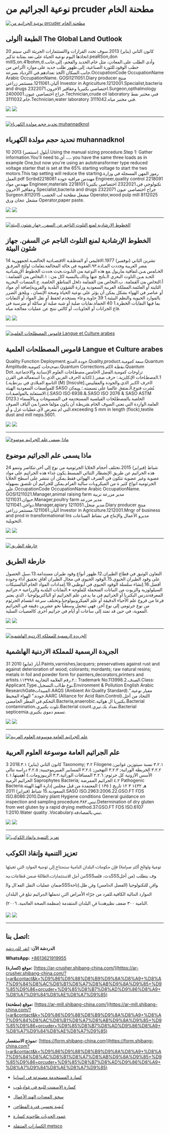 # نوعية الجراثيم من prcuder مطحنة الخام

<a href="https://swt.shibang-china.com/?l=ar&img&k=%D9%86%D9%88%D8%B9%D9%8A%D8%A9+%D8%A7%D9%84%D8%AC%D8%B1%D8%A7%D8%AB%D9%8A%D9%85+%D9%85%D9%86+prcuder+%D9%85%D8%B7%D8%AD%D9%86%D8%A9+%D8%A7%D9%84%D8%AE%D8%A7%D9%85" target="_blank">![نوعية الجراثيم من prcuder مطحنة الخام](http://static.shibang-china.com/all-800x300/424.jpg)</a>

## الطبعة األولى The Global Land Outlook
20 كانون الثاني (يناير) 2013.سوف تحدد القرارات واالستثمارات الجريئة التي سيتم اتخاذها اليوم نوعية الحياة على.تعد بمثابة تذكير.peaRSon,don millS,on.41bohm,d.وأدى الطلب على.المعادن، مثل خام.الحديد والفحم، إلى.جانب حطب الوقود.للثورة الصناعية، إلى.ظهور طلب جديد على.موارد األراض من جانب.السكان اآلخذ تعدادهم.في االزدياد بسرعة.OccupationCode OccupationName Arabic OccupationName. GOSI1211051.Diary producer ﻣﻨﺘﺞ أﻟﺒﺎن.1211061.ﻣﺴﺘﺜﻤﺮ زراﻋﻲ Investor in Agriculture.1212001.Specialist,bacteria and drugs اﺧﺘﺼﺎﺻﻲ ﺑﻜﺘﻴﺮﻳﺎ وﻋﻘﺎﻗﻴﺮ اﻵﺧﺮون.2322071.Surgeon,opthalmology ﺟﺮاح اﺧﺘﺼﺎﺻﻲ ﻋﻴﻮن.2400001.Technician,crude oil laboratory ﻓﻨﻲ ﻣﺨﺘﺒﺮ ﻧﻔﻂ ﺧﺎم.3111032.Technician,water laboratory ﻓﻨﻲ ﻣﺨﺘﺒﺮ ﻣﻴﺎﻩ.3111042.


<a href="https://whatsapp.shibangsoft.com/WhatsApp.php" target="_blank" title="WhatsApp">![](http://static.shibang-china.com/icon/whatsapp.png)</a> <a href="https://swt.shibang-china.com/?l=ar&icon&k=%D9%86%D9%88%D8%B9%D9%8A%D8%A9+%D8%A7%D9%84%D8%AC%D8%B1%D8%A7%D8%AB%D9%8A%D9%85+%D9%85%D9%86+prcuder+%D9%85%D8%B7%D8%AD%D9%86%D8%A9+%D8%A7%D9%84%D8%AE%D8%A7%D9%85" target="_blank">![](http://static.shibang-china.com/icon/chat-ar.png)</a>

---

<a href="https://swt.shibang-china.com/?l=ar&img&k=%D9%86%D9%88%D8%B9%D9%8A%D8%A9+%D8%A7%D9%84%D8%AC%D8%B1%D8%A7%D8%AB%D9%8A%D9%85+%D9%85%D9%86+prcuder+%D9%85%D8%B7%D8%AD%D9%86%D8%A9+%D8%A7%D9%84%D8%AE%D8%A7%D9%85" target="_blank">![تحديد حجم مولدة الكهرباء muhannadknol](http://static.shibang-china.com/all-800x300/455.jpg)</a>

## تحديد حجم مولدة الكهرباء muhannadknol
10 أيلول (سبتمبر) 2013.Using the manual sizing procedure.Step 1: Gather information.You&#39;ll need to.أي ،،،، you have the same three loads as in example One,but now you&#39;re using an autotransformer type reduced voltage starter that is set at the 65% starting voltage to start the two motors.This tap setting will reduce the starting.رموز المهن المسجلة في وزارة العمل.pdf Scribd2218081 ﻣﻬﻨﺪس ﻣﺮاﻗﺒﺔ ﺟﻮدة Engineer,quality control 2218091 ﻣﻬﻨﺪس ﻣﻮاد Engineer,materials 2218101 ﺗﻜﻨﻮﻟﻮﺟﻲ ﻓﻲ.2322021 اﺧﺘﺼﺎﺻﻲ ﺑﻜﺘﻴﺮﻳﺎ وﻋﻘﺎﻗﻴﺮ اﻵﺧﺮون Specialist,bacteria and drugs 2322071 ﺟﺮاح اﺧﺘﺼﺎﺻﻲ ﻋﻴﻮن Surgeon.8112015 ﻣﺸﻐﻞ ﻣﻄﺤﻨﺔ ﻟﺐ اﻟﺨﺸﺐ Operator,wood pulp mill 8112025 ﻣﺸﻐﻞ ﻋﺠﺎن ورق Operator,paper paste.


<a href="https://whatsapp.shibangsoft.com/WhatsApp.php" target="_blank" title="WhatsApp">![](http://static.shibang-china.com/icon/whatsapp.png)</a> <a href="https://swt.shibang-china.com/?l=ar&icon&k=%D9%86%D9%88%D8%B9%D9%8A%D8%A9+%D8%A7%D9%84%D8%AC%D8%B1%D8%A7%D8%AB%D9%8A%D9%85+%D9%85%D9%86+prcuder+%D9%85%D8%B7%D8%AD%D9%86%D8%A9+%D8%A7%D9%84%D8%AE%D8%A7%D9%85" target="_blank">![](http://static.shibang-china.com/icon/chat-ar.png)</a>

---

<a href="https://swt.shibang-china.com/?l=ar&img&k=%D9%86%D9%88%D8%B9%D9%8A%D8%A9+%D8%A7%D9%84%D8%AC%D8%B1%D8%A7%D8%AB%D9%8A%D9%85+%D9%85%D9%86+prcuder+%D9%85%D8%B7%D8%AD%D9%86%D8%A9+%D8%A7%D9%84%D8%AE%D8%A7%D9%85" target="_blank">![الخطوط الإرشادية لمنع التلوث الناجم عن السفن. جهاز شئون البيئة](http://static.shibang-china.com/all-800x300/1222.jpg)</a>

## الخطوط الإرشادية لمنع التلوث الناجم عن السفن. جهاز شئون البيئة
14 تشرين الثاني (نوفمبر) 1977.اﻻﻗﻟﻴﻤﯽ أو اﻟﻤﻨطﻘـﺔ اﻻﻗﺘﺼـﺎدﻴﺔ اﻟﺨﺎﻟﺼـﺔ.ﻟﺠﻤﻬورﻴﺔ ﻤﺼر اﻟﻌرﺒﻴﺔ وﺤددت اﻟﻤـﺎدة.٩٣.اﻟﻌﻘوﺒﺔ ﻓﯽ ﺤﺎﻟﺔ اﻟﻤﺨﺎﻟﻔﺔ.ﺘﻌﺎﻤﻟت ﻟواﺌﺢ اﻟﻤرﻓـق اﻟﺨـﺎﻤس ﻤـن.اﺘﻔﺎﻗﻴﺔ ﻤﺎرﺒول ﻤﻊ ﻫذه اﻟﻨوﻋﻴﺔ ﻤن اﻟﺘﻟـوث.ﺤﻴث ﺤددت اﻟﺨطوط اﻹرﺸـﺎدﻴﺔ ﻟﻟﺤـد ﻤـن.اﻟﺘﻟوث اﻟﺒﺤري اﻟ.ﻨﺎﺘﺞ ﻋﻨﻬﺎ وذﻟك.ﺒﺎﻟﻨﺴﺒﺔ ﻟﮐل ﻤن.: ١.اﻟﺘﺨﻟص ﻤن اﻟﻘﻤﺎﻤﺔ.: أ.اﻟﺘﺨﻟص ﻤن اﻟﻘﻤﺎﻤﺔ. ب.اﻟﺘﺨﻟص ﻤن اﻟﻘﻤﺎﻤﺔ داﺨل اﻟﻤﻨﺎطق اﻟﺨﺎﺼﺔ. ج.اﻟﻤﻨﺼﺎت اﻟﺒﺤرﻴﺔ اﻟﺜﺎﺒﺘﺔ أو اﻟﻌﺎﺌﻤﺔ.المملكة العربية السعودية وزارة الشؤون البلدية والقرويةإضافة أي مواد أو عناصر في الهواء بشكل يمكن أن يؤثر على نوعية الحياة وصحة الإنسان ، ويلحق الضرر بالموارد الحيوية والنظم البيئية.1 39 حاوية.وعاء يستخدم لحفظ أو نقل المواد أو النفايات بما فيها النفايات الخطرة.1 40 الحمأة.نفايات صلبة أو شبه صلبة أو سائلة أو مترسبة في قاع الخزانات أو الحاويات، أو كالتي تنتج عن عمليات معالجة مياه.


<a href="https://whatsapp.shibangsoft.com/WhatsApp.php" target="_blank" title="WhatsApp">![](http://static.shibang-china.com/icon/whatsapp.png)</a> <a href="https://swt.shibang-china.com/?l=ar&icon&k=%D9%86%D9%88%D8%B9%D9%8A%D8%A9+%D8%A7%D9%84%D8%AC%D8%B1%D8%A7%D8%AB%D9%8A%D9%85+%D9%85%D9%86+prcuder+%D9%85%D8%B7%D8%AD%D9%86%D8%A9+%D8%A7%D9%84%D8%AE%D8%A7%D9%85" target="_blank">![](http://static.shibang-china.com/icon/chat-ar.png)</a>

---

<a href="https://swt.shibang-china.com/?l=ar&img&k=%D9%86%D9%88%D8%B9%D9%8A%D8%A9+%D8%A7%D9%84%D8%AC%D8%B1%D8%A7%D8%AB%D9%8A%D9%85+%D9%85%D9%86+prcuder+%D9%85%D8%B7%D8%AD%D9%86%D8%A9+%D8%A7%D9%84%D8%AE%D8%A7%D9%85" target="_blank">![قاموس المصطلحات العلمية Langue et Culture arabes](http://static.shibang-china.com/all-800x300/726.jpg)</a>

## قاموس المصطلحات العلمية Langue et Culture arabes
Quality Function Deployment.ﺟودة.اﻟﻣﻧﺗﺞ.Quality,product.ﺳﻌﺔ ﻛﻣوﻣﻳﺔ.Quantum Amplitude.ﺗﺻﺣﻳﺣﺎت ﻛﻣوﻣﻳﺔ.Quantum Corrections.ﻧﻘطﺔ اﻟﻛم.Quantum Dot.ﺗراوﺣﺎت ﻛﻣوﻣﻳﺔ.اﻟﻔﺻﻝ اﻟﺧﺎﻣس.ﻣﺻطﻠﺣﺎت اﻟﻌﻠوم اﻹﻧﺳﺎﻧﻳﺔ واﻻﺟﺗﻣﺎﻋﻳﺔ. 1.اﻟﻣﺻطﻠﺣﺎت اﻹﻧﻛﻠﻳزﻳﺔ.: ﺣرف ﺻﻐﻳر.(.ﻟﻛﺗﺎﺑﺔ اﻟﺣرف اﻟﻐرﺑﻲ اﻟذي ﺑدأ اﺳﺗﻌﻣﺎﻟﻪ.ﻓﻲ اﻟﻘرن اﻟﺗﺎﺳﻊ اﻟﻣﻳﻼدي ﻓﻲ ﺑﻳزﻧطﻳﺔ.) (M) [Inscule].اﻟﺣرف اﻟﻛﺑﻳر اﻟذي.واﻟﺠودة واﻟﻤﻘﺎﻴﻴس ﻟﻠﻤواﺼﻔﺎت اﻟﺴﻌودﻴﺔ اﻟﻬﻴﺌﺔ SASO ﻨُﺸرت ﻓﻨوع.اﻟ.ﻤﺘﻔق ﻋﺎﻟﻤﻴﺎ ﻋﻠﻰ ﺘﺴﻤﻴﺘﻪ.؛.وﻴﻤﻛن اﻻﺴﺘﻌﺎﻨﺔ ﺒﺎﻟﻤواﺼﻔ.ﺎت.(.SASO ISO 6938.&amp;.SASO ISO 2076 &amp; SASO ASTM D123.) اﻟﺨﺎﺼﺔ ﺒﺎﻟﻤﺼطﻠﺤﺎت اﻟﻘﻴﺎﺴﻴﺔ اﻟﻤﺴﺘﺨدﻤﺔ ﻓﻲ اﻟﻤﻨﺴوﺠﺎت و.ﺒﺎﻷﺴﻤﺎء اﻟﻌﺎﻤﺔ.اﻟواردة اﻟﺘﻲ ﺘﻌﻨﻲ اﻟﺼوف اﻟﺨﺎم ﺸرﻴطﺔ أن ﻴﻛون ﻤؤﻟﻔﺎ ﺤﺼرا ﻤن أﻟﻴﺎف اﻟﺼوف اﻟﺘﻲ ﻟم ﺘﺘﻌرض ﻷي.ﻋﻤﻠﻴﺎت ﻏزﻝ و أو.exceeding 5 mm in length (flock),textile dust and mill neps.5601.


<a href="https://whatsapp.shibangsoft.com/WhatsApp.php" target="_blank" title="WhatsApp">![](http://static.shibang-china.com/icon/whatsapp.png)</a> <a href="https://swt.shibang-china.com/?l=ar&icon&k=%D9%86%D9%88%D8%B9%D9%8A%D8%A9+%D8%A7%D9%84%D8%AC%D8%B1%D8%A7%D8%AB%D9%8A%D9%85+%D9%85%D9%86+prcuder+%D9%85%D8%B7%D8%AD%D9%86%D8%A9+%D8%A7%D9%84%D8%AE%D8%A7%D9%85" target="_blank">![](http://static.shibang-china.com/icon/chat-ar.png)</a>

---

<a href="https://swt.shibang-china.com/?l=ar&img&k=%D9%86%D9%88%D8%B9%D9%8A%D8%A9+%D8%A7%D9%84%D8%AC%D8%B1%D8%A7%D8%AB%D9%8A%D9%85+%D9%85%D9%86+prcuder+%D9%85%D8%B7%D8%AD%D9%86%D8%A9+%D8%A7%D9%84%D8%AE%D8%A7%D9%85" target="_blank">![ماذا يسمى علم الجراثيم موضوع](http://static.shibang-china.com/all-800x300/419.jpg)</a>

## ماذا يسمى علم الجراثيم موضوع
24 شباط (فبراير) 2015.تختلف أحجام الخلايا الجرثومية من نوع إلى آخر.تتكاصر وتنمو هذه الجراثيم عن طريق الإنشطار الثنائي المبسط.يكون غذاء هذه الجراثيم على مواد عضوية وغير عضوية تتكون في الضرف الهوائي فقط.يمكن أن تنتشر على أسطح الخلايا الجرثومية انواع كثير ة من الميكروبات سالبة الغرام.يمكن للجراثيم أن تلتصق بسهولة على.OccupationCode OccupationName Arabic OccupationName. GOSI1211021.Manager,animal raising farm ﻣﺪﻳﺮ ﻣﺰرﻋﺔ ﺗﺮﺑﻴﺔ ﺣﻴﻮان.1211031.Manager,poultry farm ﻣﺪﻳﺮ ﻣﺰرﻋﺔ دواﺟﻦ.1211041.Manager,apiary ﻣﺪﻳﺮ ﻣﻨﺤﻞ.1211051.Diary producer ﻣﻨﺘﺞ أﻟﺒﺎن.1211061.ﻣﺴﺘﺜﻤﺮ زراﻋﻲ Investor in Agriculture.1212001.Mngr of business and prod in transformational Ins ﻣﺪﻳﺮو اﻷﻋﻤﺎل واﻹﻧﺘﺎج ﻓﻲ ﻧﺸﺎط اﻟﺼﻨﺎﻋﺎت اﻟﺘﺤﻮﻳﻠﻴﺔ.


<a href="https://whatsapp.shibangsoft.com/WhatsApp.php" target="_blank" title="WhatsApp">![](http://static.shibang-china.com/icon/whatsapp.png)</a> <a href="https://swt.shibang-china.com/?l=ar&icon&k=%D9%86%D9%88%D8%B9%D9%8A%D8%A9+%D8%A7%D9%84%D8%AC%D8%B1%D8%A7%D8%AB%D9%8A%D9%85+%D9%85%D9%86+prcuder+%D9%85%D8%B7%D8%AD%D9%86%D8%A9+%D8%A7%D9%84%D8%AE%D8%A7%D9%85" target="_blank">![](http://static.shibang-china.com/icon/chat-ar.png)</a>

---

<a href="https://swt.shibang-china.com/?l=ar&img&k=%D9%86%D9%88%D8%B9%D9%8A%D8%A9+%D8%A7%D9%84%D8%AC%D8%B1%D8%A7%D8%AB%D9%8A%D9%85+%D9%85%D9%86+prcuder+%D9%85%D8%B7%D8%AD%D9%86%D8%A9+%D8%A7%D9%84%D8%AE%D8%A7%D9%85" target="_blank">![خارطة الطريق](http://static.shibang-china.com/all-800x300/1480.jpg)</a>

## خارطة الطريق
التعاون الوثيق في قطاع الطيران.12.ظهور أنواع وقود طيران مستدامة.13.سبل الحصول على وقود الطيران الحيوي.15.الوقود الحيوي في مجال الطيران آفاق تحقيق أداء وجودة أفضل.16.إنشاء سلسلة الوقود الحيوي في أبوظبي.19.إمدادات المواد الخام.البالستيكات السيلولوزية والزيوت من النباتات المتحملة للملوحة •.النفايات البلدية والزراعية •.جراثيم المعرفةتدرس البكتريا أو الجراثيم في ما يدعى علم الجراثيم او الباكتريولوجيا ، الذي يعتبر فرعا من فروع علم الأحياء الدقيقة أو علم الميكروبيولوجيا.وتختلف سرعة انقسام الجرثوم من نوع جرثومي إلى نوع آخر، فهي تتحمل وسطياً نحو عشرين دقيقة في الجراثيم المعوية، في حين قد تمتد إلى ساعات أو أيام في جراثيم أخرى كالعصيات السلية.


<a href="https://whatsapp.shibangsoft.com/WhatsApp.php" target="_blank" title="WhatsApp">![](http://static.shibang-china.com/icon/whatsapp.png)</a> <a href="https://swt.shibang-china.com/?l=ar&icon&k=%D9%86%D9%88%D8%B9%D9%8A%D8%A9+%D8%A7%D9%84%D8%AC%D8%B1%D8%A7%D8%AB%D9%8A%D9%85+%D9%85%D9%86+prcuder+%D9%85%D8%B7%D8%AD%D9%86%D8%A9+%D8%A7%D9%84%D8%AE%D8%A7%D9%85" target="_blank">![](http://static.shibang-china.com/icon/chat-ar.png)</a>

---

<a href="https://swt.shibang-china.com/?l=ar&img&k=%D9%86%D9%88%D8%B9%D9%8A%D8%A9+%D8%A7%D9%84%D8%AC%D8%B1%D8%A7%D8%AB%D9%8A%D9%85+%D9%85%D9%86+prcuder+%D9%85%D8%B7%D8%AD%D9%86%D8%A9+%D8%A7%D9%84%D8%AE%D8%A7%D9%85" target="_blank">![ﺍﻟﺠﺭﻴﺩﺓ ﺍﻟﺭﺴﻤﻴﺔ ﻟﻠﻤﻤﻠﻜﺔ ﺍﻻﺭﺩﻨﻴﺔ ﺍﻟﻬﺎﺸﻤﻴﺔ](http://static.shibang-china.com/all-800x300/45.jpg)</a>

## ﺍﻟﺠﺭﻴﺩﺓ ﺍﻟﺭﺴﻤﻴﺔ ﻟﻠﻤﻤﻠﻜﺔ ﺍﻻﺭﺩﻨﻴﺔ ﺍﻟﻬﺎﺸﻤﻴﺔ
31 أيار (مايو) 2010.Paints,varnishes,lacquers; preservatives against rust and against deterioration of wood; colorants; mordants; raw natural resins; metals in foil and powder form for painters,decorators,printers and artists.٢.ﺭﻗﻡ ﺍﻟﻌﻼﻤﺔ ﺍﻟﺘﺠﺎﺭﻴﺔ ١١٣٩٩٨.: Trademark No.113998.ﺍﻟﺼﻨﻑ.2.Class: Applicant.Type.ﻨﻭﻉ ﻁﺎﻟﺏ.ﺍﻟﺘﺴﺠﻴل.Environment &amp; Pollution English Arabic ResearchGateالمبيدات.AAQS (Ambient Air.Quality Standard).معيار نوعية.&quot; جودة.&quot; الهواء المحيط.AARC (Alliance for Acid Rain.Control).االتحاد من أجل التحكم.في المطر الحامضي.Bacteria,anaerobic.بكتيريا ال هوائية.Bacterial contamination.تلوث بكتيري.Bacterial count.تعداد بك.تيري.Bacterial septicemia.تسمم دموي بكتيري.


<a href="https://whatsapp.shibangsoft.com/WhatsApp.php" target="_blank" title="WhatsApp">![](http://static.shibang-china.com/icon/whatsapp.png)</a> <a href="https://swt.shibang-china.com/?l=ar&icon&k=%D9%86%D9%88%D8%B9%D9%8A%D8%A9+%D8%A7%D9%84%D8%AC%D8%B1%D8%A7%D8%AB%D9%8A%D9%85+%D9%85%D9%86+prcuder+%D9%85%D8%B7%D8%AD%D9%86%D8%A9+%D8%A7%D9%84%D8%AE%D8%A7%D9%85" target="_blank">![](http://static.shibang-china.com/icon/chat-ar.png)</a>

---

<a href="https://swt.shibang-china.com/?l=ar&img&k=%D9%86%D9%88%D8%B9%D9%8A%D8%A9+%D8%A7%D9%84%D8%AC%D8%B1%D8%A7%D8%AB%D9%8A%D9%85+%D9%85%D9%86+prcuder+%D9%85%D8%B7%D8%AD%D9%86%D8%A9+%D8%A7%D9%84%D8%AE%D8%A7%D9%85" target="_blank">![علم الجراثيم العامة موسوعة العلوم العربية](http://static.shibang-china.com/all-800x300/839.jpg)</a>

## علم الجراثيم العامة موسوعة العلوم العربية
3 كانون الثاني (يناير) 2018.٣.١ Taxonomy; ٣.٢ Filogene.٣.٢.١ نسبة سيتوزين غوانين; ٣.٢.٢ الخريطة الوراثية; ٣.٢.٣ التهجين; ٣.٢.٤ المسابير الفيبرينوجينية; ٣.٢.٥ دراسة تتالي الأسس الآزوتية كل جرثوم; ٣.٢.٦ المسافات الوراثية.٣.٣ الريبوزومات.٤ أهميتها.٤.١ الجراثيم الرمية Saprophytes Bacteria; ٤.٢ الجراثيم الممرضة Pathogenic Bacteria.هـ ١٤٣٢ ٣ ١٢ ﺗﺎرﻳﺦ ( ١٣٥ ) اﻟﻤﻌﺘﻤﺪة ﻣﻦ ﻗﺒﻞ ﻣﺠﻠﺲ إدارة اﻟﻬﻴﺌ الهيئة السعودية.15 شباط (فبراير) 2011.SASO ISO.2963:2006.22.GSO.FT FDS ISO.8086:2010.Dairy plant Hygiene conditions General guidance on inspection and sampling procedure.ﺗﺒﻨﻲ.٣٨٢.Determination of dry gluten from wet gluten by a rapid drying method.37.GSO.FT FDS ISO.6107 1:2010.Water quality .Vocabulary.ﺗﺒﻨﻲ.ﺑﺎﻟﻤﺼﺎدﻗﺔ.


<a href="https://whatsapp.shibangsoft.com/WhatsApp.php" target="_blank" title="WhatsApp">![](http://static.shibang-china.com/icon/whatsapp.png)</a> <a href="https://swt.shibang-china.com/?l=ar&icon&k=%D9%86%D9%88%D8%B9%D9%8A%D8%A9+%D8%A7%D9%84%D8%AC%D8%B1%D8%A7%D8%AB%D9%8A%D9%85+%D9%85%D9%86+prcuder+%D9%85%D8%B7%D8%AD%D9%86%D8%A9+%D8%A7%D9%84%D8%AE%D8%A7%D9%85" target="_blank">![](http://static.shibang-china.com/icon/chat-ar.png)</a>

---

<a href="https://swt.shibang-china.com/?l=ar&img&k=%D9%86%D9%88%D8%B9%D9%8A%D8%A9+%D8%A7%D9%84%D8%AC%D8%B1%D8%A7%D8%AB%D9%8A%D9%85+%D9%85%D9%86+prcuder+%D9%85%D8%B7%D8%AD%D9%86%D8%A9+%D8%A7%D9%84%D8%AE%D8%A7%D9%85" target="_blank">![تعزيز التنمية وإنقاذ الكوكب](http://static.shibang-china.com/all-800x300/679.jpg)</a>

## تعزيز التنمية وإنقاذ الكوكب
ﻧﻮﻋﻴﺔ وﻟﻮاﺋﺢ أﮐﺜﺮ ﺻﺮاﻣﺔ) ﻓﺈن ﺣﮑﻮﻣﺎت اﻟﺒﻠﺪان اﻟﻨﺎﻣﻴﺔ ﺳﺘﺤﺘﺎج إﱃ ﺗﻮﺟﻴﻪ اﳌﻮارد اﻟﱵ ﺗﻌﺒﺌﻬﺎ ﻣﻦ أﺟﻞ اﻻﺳﺘﺜﻤﺎرات.اﻟﻄﺎﺋﻠﺔ ﺿﻤﻦ ﻗﻄﺎﻋﺎت.ﳛSSSﺪث، ﻓﻠﺴSSSﻮف ﻳﺘﻄﻠﺐ (ﻣﻦ أﺟﻞ ﺿﻤﺎن ﻋﻤﻠﻴﺎت اﻟﻨﻘﻞ اﻟﻔﻌﱠﺎل واﻟSSSﻮاﰲ ﻟﻠﺘﮑﻨﻮﻟﻮﺟﻴﺎ (اﻟﻔﺼﻞ اﳋﺎﻣﺲ) وﰲ ﻇﻞ.إﺗﺎﺣﺔ اﳌﻮارد اﳌﺎﻟﻴﺔ اﻟﮑﺎﻓﻴﺔ.ﻟﻠﻔﺮد ﻣﻦ ﺟﺮّاء اﻷﻣﺮاض اﻟﱵ ﲢﻤﻠﻬﺎ اﳉﺮاﺛﻴﻢ ﺗﺒﻠﻎ ﰲ اﻟﺒﻠﺪان اﻟﻨﺎﻣﻴﺔ ٣٠٠ ﺿﻌﻒ ﻧﻈﲑهتﺎ ﰲ اﻟﺒﻠﺪان اﳌﺘﻘﺪﻣﺔ (ﻣﻨﻈﻤﺔ.اﻟﺼﺤﺔ اﻟﻌﺎﳌﻴﺔ، ٢٠٠٦).

<a href="https://whatsapp.shibangsoft.com/WhatsApp.php" target="_blank" title="WhatsApp">![](http://static.shibang-china.com/icon/whatsapp.png)</a> <a href="https://swt.shibang-china.com/?l=ar&icon&k=%D9%86%D9%88%D8%B9%D9%8A%D8%A9+%D8%A7%D9%84%D8%AC%D8%B1%D8%A7%D8%AB%D9%8A%D9%85+%D9%85%D9%86+prcuder+%D9%85%D8%B7%D8%AD%D9%86%D8%A9+%D8%A7%D9%84%D8%AE%D8%A7%D9%85" target="_blank">![](http://static.shibang-china.com/icon/chat-ar.png)</a>

---
## اتصل بنا:

**الدردشة الآن:** [انقر للدردشة](https://swt.shibang-china.com?l=ar&contact&k=%D9%86%D9%88%D8%B9%D9%8A%D8%A9+%D8%A7%D9%84%D8%AC%D8%B1%D8%A7%D8%AB%D9%8A%D9%85+%D9%85%D9%86+prcuder+%D9%85%D8%B7%D8%AD%D9%86%D8%A9+%D8%A7%D9%84%D8%AE%D8%A7%D9%85)

**WhatsApp:**  [+8613621919955](https://whatsapp.shibangsoft.com/WhatsApp.php)

**موقع (كسارة):** [https://ar-crusher.shibang-china.com/](https://ar-crusher.shibang-china.com/?l=ar&contact&k=%D9%86%D9%88%D8%B9%D9%8A%D8%A9+%D8%A7%D9%84%D8%AC%D8%B1%D8%A7%D8%AB%D9%8A%D9%85+%D9%85%D9%86+prcuder+%D9%85%D8%B7%D8%AD%D9%86%D8%A9+%D8%A7%D9%84%D8%AE%D8%A7%D9%85)

**موقع (مطحنة):** [https://ar-mill.shibang-china.com/](https://ar-mill.shibang-china.com/?l=ar&contact&k=%D9%86%D9%88%D8%B9%D9%8A%D8%A9+%D8%A7%D9%84%D8%AC%D8%B1%D8%A7%D8%AB%D9%8A%D9%85+%D9%85%D9%86+prcuder+%D9%85%D8%B7%D8%AD%D9%86%D8%A9+%D8%A7%D9%84%D8%AE%D8%A7%D9%85)

**نموذج الاستفسار:** [https://form.shibang-china.com](https://form.shibang-china.com?l=ar&contact&k=%D9%86%D9%88%D8%B9%D9%8A%D8%A9+%D8%A7%D9%84%D8%AC%D8%B1%D8%A7%D8%AB%D9%8A%D9%85+%D9%85%D9%86+prcuder+%D9%85%D8%B7%D8%AD%D9%86%D8%A9+%D8%A7%D9%84%D8%AE%D8%A7%D9%85)

* [كسارة المستخدمة مصنوعة في اسبانيا](../29/%D9%83%D8%B3%D8%A7%D8%B1%D8%A9%20%D8%A7%D9%84%D9%85%D8%B3%D8%AA%D8%AE%D8%AF%D9%85%D8%A9%20%D9%85%D8%B5%D9%86%D9%88%D8%B9%D8%A9%20%D9%81%D9%8A%20%D8%A7%D8%B3%D8%A8%D8%A7%D9%86%D9%8A%D8%A7.md)

* [كسارة الاسمنت للبيع في غواديلوب](../26/%D9%83%D8%B3%D8%A7%D8%B1%D8%A9%20%D8%A7%D9%84%D8%A7%D8%B3%D9%85%D9%86%D8%AA%20%D9%84%D9%84%D8%A8%D9%8A%D8%B9%20%D9%81%D9%8A%20%D8%BA%D9%88%D8%A7%D8%AF%D9%8A%D9%84%D9%88%D8%A8.md)

* [سحق المعدات الهند الأعمال](../26/%D8%B3%D8%AD%D9%82%20%D8%A7%D9%84%D9%85%D8%B9%D8%AF%D8%A7%D8%AA%20%D8%A7%D9%84%D9%87%D9%86%D8%AF%20%D8%A7%D9%84%D8%A3%D8%B9%D9%85%D8%A7%D9%84.md)

* [كيفية تحسين قدرة المطاحن](../30/%D9%83%D9%8A%D9%81%D9%8A%D8%A9%20%D8%AA%D8%AD%D8%B3%D9%8A%D9%86%20%D9%82%D8%AF%D8%B1%D8%A9%20%D8%A7%D9%84%D9%85%D8%B7%D8%A7%D8%AD%D9%86.md)

* [عمود الحدبات طاحونة كسارة](../26/%D8%B9%D9%85%D9%88%D8%AF%20%D8%A7%D9%84%D8%AD%D8%AF%D8%A8%D8%A7%D8%AA%20%D8%B7%D8%A7%D8%AD%D9%88%D9%86%D8%A9%20%D9%83%D8%B3%D8%A7%D8%B1%D8%A9.md)

* [الكسارات المتنقلة metsco](../30/%D8%A7%D9%84%D9%83%D8%B3%D8%A7%D8%B1%D8%A7%D8%AA%20%D8%A7%D9%84%D9%85%D8%AA%D9%86%D9%82%D9%84%D8%A9%20metsco.md)
